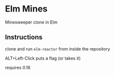 # Elm Mines
Minesweeper clone in Elm

## Instructions

clone and run `elm-reactor` from inside the repository 

ALT+Left-Click puts a flag (or takes it)

requires 0.16